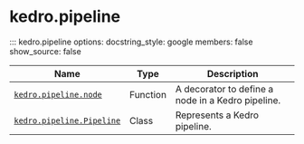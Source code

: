 # kedro.pipeline

::: kedro.pipeline
    options:
      docstring_style: google
      members: false
      show_source: false

| Name                          | Type       | Description                                      |
|-------------------------------|------------|--------------------------------------------------|
| [`kedro.pipeline.node`](kedro.pipeline.node.md) | Function   | A decorator to define a node in a Kedro pipeline. |
| [`kedro.pipeline.Pipeline`](kedro.pipeline.Pipeline.md)| Class      | Represents a Kedro pipeline.                    |

